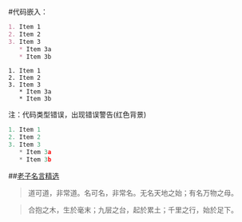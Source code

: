 #代码嵌入：
```markdown
1. Item 1
2. Item 2
3. Item 3
   * Item 3a
   * Item 3b
```
```
1. Item 1
2. Item 2
3. Item 3
   * Item 3a
   * Item 3b
```

注：代码类型错误，出现错误警告(红色背景)
```javascript
1. Item 1
2. Item 2
3. Item 3
   * Item 3a
   * Item 3b
```

##[老子名言精选](http://wenku.baidu.com/link?url=tnRo9ExUuWJEu5IPTQNYBUFY2j9-GqaaKcMT87iFNfWb_hmQnqgTGtqlGB2LktqWwUD3rjczkbj8tAFRq6HNYVmTcYR1_7wdZelKMFAaw5m)

>道可道，非常道。名可名，非常名。无名天地之始；有名万物之母。

>合抱之木，生於毫末；九层之台，起於累土；千里之行，始於足下。
